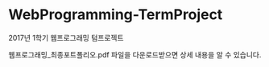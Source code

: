 ﻿# WebProgramming-TermProject
2017년 1학기 웹프로그래밍 텀프로젝트

웹프로그래밍_최종포트폴리오.pdf 파일을 다운로드받으면 상세 내용을 알 수 있습니다.
